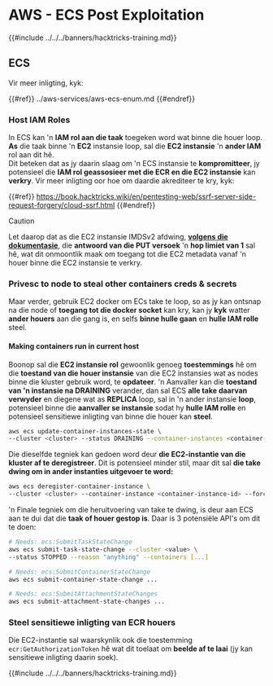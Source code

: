 # AWS - ECS Post Exploitation

{{#include ../../../banners/hacktricks-training.md}}

## ECS

Vir meer inligting, kyk:

{{#ref}}
../aws-services/aws-ecs-enum.md
{{#endref}}

### Host IAM Roles

In ECS kan 'n **IAM rol aan die taak** toegeken word wat binne die houer loop. **As** die taak binne 'n **EC2** instansie loop, sal die **EC2 instansie** 'n **ander IAM** rol aan dit hê.\
Dit beteken dat as jy daarin slaag om 'n ECS instansie te **kompromitteer**, jy potensieel die **IAM rol geassosieer met die ECR en die EC2 instansie** kan **verkry**. Vir meer inligting oor hoe om daardie akrediteer te kry, kyk:

{{#ref}}
https://book.hacktricks.wiki/en/pentesting-web/ssrf-server-side-request-forgery/cloud-ssrf.html
{{#endref}}

> [!CAUTION]
> Let daarop dat as die EC2 instansie IMDSv2 afdwing, [**volgens die dokumentasie**](https://docs.aws.amazon.com/AWSEC2/latest/UserGuide/instance-metadata-v2-how-it-works.html), die **antwoord van die PUT versoek** 'n **hop limiet van 1** sal hê, wat dit onmoontlik maak om toegang tot die EC2 metadata vanaf 'n houer binne die EC2 instansie te verkry.

### Privesc to node to steal other containers creds & secrets

Maar verder, gebruik EC2 docker om ECs take te loop, so as jy kan ontsnap na die node of **toegang tot die docker socket** kan kry, kan jy **kyk** watter **ander houers** aan die gang is, en selfs **binne hulle gaan** en **hulle IAM rolle** steel.

#### Making containers run in current host

Boonop sal die **EC2 instansie rol** gewoonlik genoeg **toestemmings** hê om die **toestand van die houer instansie** van die EC2 instansies wat as nodes binne die kluster gebruik word, te **opdateer**. 'n Aanvaller kan die **toestand van 'n instansie na DRAINING** verander, dan sal ECS **alle take daarvan verwyder** en diegene wat as **REPLICA** loop, sal in 'n ander instansie **loop**, potensieel binne die **aanvaller se instansie** sodat hy **hulle IAM rolle** en potensieel sensitiewe inligting van binne die houer kan **steel**.
```bash
aws ecs update-container-instances-state \
--cluster <cluster> --status DRAINING --container-instances <container-instance-id>
```
Die dieselfde tegniek kan gedoen word deur **die EC2-instantie van die kluster af te deregistreer**. Dit is potensieel minder stil, maar dit sal **die take dwing om in ander instanties uitgevoer te word:**
```bash
aws ecs deregister-container-instance \
--cluster <cluster> --container-instance <container-instance-id> --force
```
'n Finale tegniek om die heruitvoering van take te dwing, is deur aan ECS aan te dui dat die **taak of houer gestop is**. Daar is 3 potensiële API's om dit te doen:
```bash
# Needs: ecs:SubmitTaskStateChange
aws ecs submit-task-state-change --cluster <value> \
--status STOPPED --reason "anything" --containers [...]

# Needs: ecs:SubmitContainerStateChange
aws ecs submit-container-state-change ...

# Needs: ecs:SubmitAttachmentStateChanges
aws ecs submit-attachment-state-changes ...
```
### Steel sensitiewe inligting van ECR houers

Die EC2-instantie sal waarskynlik ook die toestemming `ecr:GetAuthorizationToken` hê wat dit toelaat om **beelde af te laai** (jy kan sensitiewe inligting daarin soek).

{{#include ../../../banners/hacktricks-training.md}}
